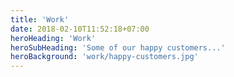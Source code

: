 ```yaml
---
title: 'Work'
date: 2018-02-10T11:52:18+07:00
heroHeading: 'Work'
heroSubHeading: 'Some of our happy customers...'
heroBackground: 'work/happy-customers.jpg'
---
```

